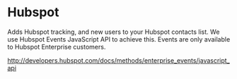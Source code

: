 # Hubspot

Adds Hubspot tracking, and new users to your Hubspot contacts list. We use Hubspot Events JavaScript API to achieve this.
Events are only available to Hubspot Enterprise customers.

http://developers.hubspot.com/docs/methods/enterprise_events/javascript_api